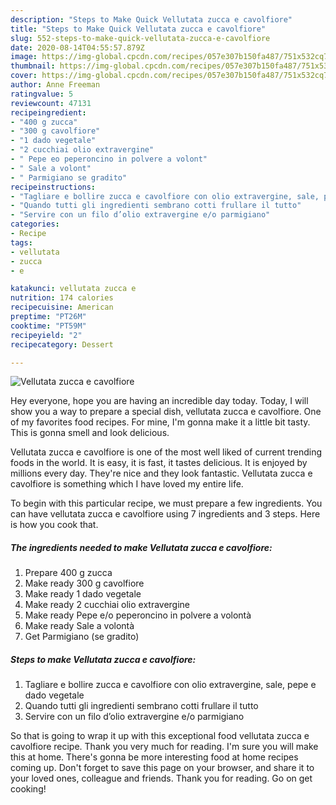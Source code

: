 ```yaml
---
description: "Steps to Make Quick Vellutata zucca e cavolfiore"
title: "Steps to Make Quick Vellutata zucca e cavolfiore"
slug: 552-steps-to-make-quick-vellutata-zucca-e-cavolfiore
date: 2020-08-14T04:55:57.879Z
image: https://img-global.cpcdn.com/recipes/057e307b150fa487/751x532cq70/vellutata-zucca-e-cavolfiore-recipe-main-photo.jpg
thumbnail: https://img-global.cpcdn.com/recipes/057e307b150fa487/751x532cq70/vellutata-zucca-e-cavolfiore-recipe-main-photo.jpg
cover: https://img-global.cpcdn.com/recipes/057e307b150fa487/751x532cq70/vellutata-zucca-e-cavolfiore-recipe-main-photo.jpg
author: Anne Freeman
ratingvalue: 5
reviewcount: 47131
recipeingredient:
- "400 g zucca"
- "300 g cavolfiore"
- "1 dado vegetale"
- "2 cucchiai olio extravergine"
- " Pepe eo peperoncino in polvere a volont"
- " Sale a volont"
- " Parmigiano se gradito"
recipeinstructions:
- "Tagliare e bollire zucca e cavolfiore con olio extravergine, sale, pepe e dado vegetale"
- "Quando tutti gli ingredienti sembrano cotti frullare il tutto"
- "Servire con un filo d’olio extravergine e/o parmigiano"
categories:
- Recipe
tags:
- vellutata
- zucca
- e

katakunci: vellutata zucca e 
nutrition: 174 calories
recipecuisine: American
preptime: "PT26M"
cooktime: "PT59M"
recipeyield: "2"
recipecategory: Dessert

---
```



![Vellutata zucca e cavolfiore](https://img-global.cpcdn.com/recipes/057e307b150fa487/751x532cq70/vellutata-zucca-e-cavolfiore-recipe-main-photo.jpg)

Hey everyone, hope you are having an incredible day today. Today, I will show you a way to prepare a special dish, vellutata zucca e cavolfiore. One of my favorites food recipes. For mine, I'm gonna make it a little bit tasty. This is gonna smell and look delicious.

Vellutata zucca e cavolfiore is one of the most well liked of current trending foods in the world. It is easy, it is fast, it tastes delicious. It is enjoyed by millions every day. They're nice and they look fantastic. Vellutata zucca e cavolfiore is something which I have loved my entire life.




To begin with this particular recipe, we must prepare a few ingredients. You can have vellutata zucca e cavolfiore using 7 ingredients and 3 steps. Here is how you cook that.

<!--inarticleads1-->

##### The ingredients needed to make Vellutata zucca e cavolfiore:

1. Prepare 400 g zucca
1. Make ready 300 g cavolfiore
1. Make ready 1 dado vegetale
1. Make ready 2 cucchiai olio extravergine
1. Make ready  Pepe e/o peperoncino in polvere a volontà
1. Make ready  Sale a volontà
1. Get  Parmigiano (se gradito)




<!--inarticleads2-->

##### Steps to make Vellutata zucca e cavolfiore:

1. Tagliare e bollire zucca e cavolfiore con olio extravergine, sale, pepe e dado vegetale
1. Quando tutti gli ingredienti sembrano cotti frullare il tutto
1. Servire con un filo d’olio extravergine e/o parmigiano




So that is going to wrap it up with this exceptional food vellutata zucca e cavolfiore recipe. Thank you very much for reading. I'm sure you will make this at home. There's gonna be more interesting food at home recipes coming up. Don't forget to save this page on your browser, and share it to your loved ones, colleague and friends. Thank you for reading. Go on get cooking!
